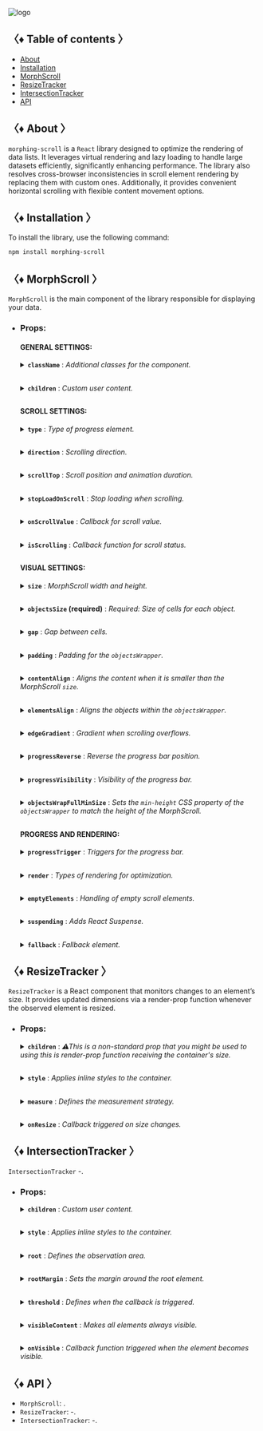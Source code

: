 ![logo](https://drive.google.com/uc?export=view&id=1mpb5TAElX3Xla4sGFISp4bQMu0zuNJaa "logo")

## 〈♦ Table of contents 〉

- [About](#-about-)
- [Installation](#-installation-)
- [MorphScroll](#-morphscroll-)
- [ResizeTracker](#-resizetracker-)
- [IntersectionTracker](#-intersectiontracker-)
- [API](#-api-)

## 〈♦ About 〉

`morphing-scroll` is a `React` library designed to optimize the rendering of data lists. It leverages virtual rendering and lazy loading to handle large datasets efficiently, significantly enhancing performance. The library also resolves cross-browser inconsistencies in scroll element rendering by replacing them with custom ones. Additionally, it provides convenient horizontal scrolling with flexible content movement options.

## 〈♦ Installation 〉

To install the library, use the following command:

```bash
npm install morphing-scroll
```

## 〈♦ MorphScroll 〉

`MorphScroll` is the main component of the library responsible for displaying your data.

- ### Props:

  #### GENERAL SETTINGS:

  <details>
    <summary><strong><code>className</code></strong> : <em>Additional classes for the component.</em></summary><br />
    <ul>
      <strong>Type:</strong> string<br />
      <br />
      <strong>Description:</strong> <em><br />
      This parameter allows you to apply custom CSS classes to the <code>MorphScroll</code> component, enabling further customization and styling to fit your design needs.</em><br />
      <br />
      <strong>Example:</strong>

      ```tsx
      <MorphScroll
        className="your-class"
        // another props
      >
        {children}
      </MorphScroll>
      ```

    </ul>
  </details>

  ##

  <details>
    <summary><strong><code>children</code></strong> : <em>Custom user content.</em></summary><br />
    <ul>
      <strong>Type:</strong> React.ReactNode<br />
      <br />
      <strong>Description:</strong> <em><br />
      This is where you can pass your list elements.<br />
      Make sure to provide unique keys for each list item, as per React's rules. The <code>MorphScroll</code> component ensures that the cells it generates will use the same keys as your list items, allowing it to render the correct cells for the current list.<br />
      Additionally, <code>MorphScroll</code> handles a passed <code>null</code> value the same way as <code>undefined</code>, rendering nothing in both cases.</em><br />
      <br />
      <strong>Example:</strong>

      ```tsx
      <MorphScroll
        // props
      >
        {children}
      </MorphScroll>
      ```

    </ul>
  </details>

  ##

  #### SCROLL SETTINGS:

  <details>
    <summary><strong><code>type</code></strong> : <em>Type of progress element.</em></summary><br />
    <ul>
      <strong>Type:</strong> "scroll" | "slider"<br />
      <br />
      <strong>Default:</strong> "scroll"<br />
      <br />
      <strong>Description:</strong> <em><br />
      This parameter defines how the provided <code>progressElement</code> behaves within <code>progressTrigger</code> and how you interact with it.<br />
      With the default <code>type="scroll"</code>, it functions as a typical scrollbar. However, with <code>type="slider"</code>, it displays distinct elements indicating the number of full scroll steps within the list.<br />
      For More details, refer to <code>progressTrigger/progressElement</code>.</em><br />
      <br />
      <strong>Example:</strong>

      ```tsx
      <MorphScroll
        type="slider"
        // another props
      >
        {children}
      </MorphScroll>
      ```

    </ul>
  </details>

  ##

  <details>
    <summary><strong><code>direction</code></strong> : <em>Scrolling direction.</em></summary><br />
    <ul>
      <strong>Type:</strong> "x" | "y"<br />
      <br />
      <strong>Default:</strong> "y"<br />
      <br />
      <strong>Description:</strong> <em><br />
      This parameter changes the scroll or slider type direction based on the provided value.<br />
      You can set it to horizontal or vertical to customize the component according to your needs.</em><br />
      <br />
      <strong>Example:</strong>

      ```tsx
      <MorphScroll
        direction="x"
        // another props
      >
        {children}
      </MorphScroll>
      ```

    </ul>
  </details>

  ##

  <details>
    <summary><strong><code>scrollTop</code></strong> : <em>Scroll position and animation duration.</em></summary><br />
    <ul>
      <strong>Type:</strong> {<br />
          value: number | "end";<br />
          duration?: number;<br />
          updater?: boolean;<br />
      }<br />
      <br />
      <strong>Default:</strong> { value: 0; duration: 200; updater: false }<br />
      <br />
      <strong>Description:</strong> <em><br />
      This parameter allows you to set custom scroll values.<br />
      <br />
      The <code>value</code> property accepts numerical pixel values.<br />
      The <code>"end"</code> option scrolls to the bottom of the list upon loading, which is useful for scenarios like chat message lists. When new elements are appended to the list, the scroll position will update automatically. However, to prevent unwanted scrolling when adding elements to the beginning of the list, this property will not trigger.<br />
      <br />
      The <code>duration</code> property determines the animation speed for scrolling in ms.</em><br />
      <br />
      The <code>updater</code> property is a helper for the <code>value</code> property. When setting the same scroll value repeatedly (e.g., clicking a button to scroll to the top), React does not register the update. To force an update, toggle updater within setState, e.g.,<br />
      <code>setScroll((prev) => ({ ...prev, value: 0, updater: !prev.updater }))</code></em><br />
      <br />
      <strong>Example:</strong>

      ```tsx
      <MorphScroll
        scrollTop={{ value: 100; duration: 100 }}
        // another props
      >
        {children}
      </MorphScroll>
      ```

    </ul>
  </details>

  ##

  <details>
    <summary><strong><code>stopLoadOnScroll</code></strong> : <em>Stop loading when scrolling.</em></summary><br />
    <ul>
      <strong>Type:</strong> boolean<br />
      <br />
      <strong>Default:</strong> false<br />
      <br />
      <strong>Description:</strong> <em><br />
      This parameter helps optimize list performance during scrolling. When set to <code>true</code>, new items will not load while the list is being scrolled and will only load after scrolling stops. This can be particularly useful for lists with a large number of items.</em><br />
      <br />
      <strong>Example:</strong>

      ```tsx
      <MorphScroll
        stopLoadOnScroll
        // another props
      >
        {children}
      </MorphScroll>
      ```

    </ul>
  </details>

  ##

  <details>
    <summary><strong><code>onScrollValue</code></strong> : <em>Callback for scroll value.</em></summary><br />
    <ul>
      <strong>Type:</strong> (scroll: number) => void<br />
      <br />
      <strong>Description:</strong> <em><br />
      This parameter accepts a callback function that is triggered on every scroll event. The callback receives the current scroll position as a number. The return value of the callback can be used to determine custom behavior based on the scroll value.</em><br />
      <br />
      <strong>Example:</strong>

      ```tsx
      <MorphScroll
        onScrollValue={
          (scroll) => {
            console.log("Scroll position:", scroll);
            return scroll > 100;
          },
        }
        // another props
      >
        {children}
      </MorphScroll>
      ```

    </ul>
  </details>
    
  ##

  <details>
    <summary><strong><code>isScrolling</code></strong> : <em>Callback function for scroll status.</em></summary><br />
    <ul>
      <strong>Type:</strong> (motion: boolean) => void<br />
      <br />
      <strong>Description:</strong> <em><br />
      This parameter accepts a callback function that is triggered whenever the scroll status changes. The callback receives a boolean value, where <code>true</code> indicates that scrolling is in progress, and <code>false</code> indicates that scrolling has stopped. This can be useful for triggering additional actions, such as pausing animations or loading indicators based on the scroll state.</em><br />
      <br />
      <strong>Example:</strong>

      ```tsx
      <MorphScroll
        isScrolling={(motion) => {
          console.log(motion ? "Scrolling..." : "Scroll stopped.");
        }}
        // another props
      >
        {children}
      </MorphScroll>
      ```

    </ul>
  </details>

  ##

  #### VISUAL SETTINGS:

  <details>
    <summary><strong><code>size</code></strong> : <em>MorphScroll width and height.</em></summary><br />
    <ul>
      <strong>Type:</strong> number[]<br />
      <br />
      <strong>Description:</strong> <em><br />
      This parameter sets the width and height of the <code>MorphScroll</code> component as an array of two numbers. These values help define the visual container for the scrollable area.<br />
      *The values are specified following the <code>width/height</code> rule in pixels, regardless of the <code>direction</code>.<br />
      <br />
      If this parameter is not specified, <code>MorphScroll</code> will use the <code>ResizeTracker</code> component to measure the width and height of the area where <code>MorphScroll</code> is added. The dimensions will automatically adjust when the container changes.<br />
      *See the <code>ResizeTracker</code> section for more details.</em><br />
      <br />
      <strong>Example:</strong>

      ```tsx
      <MorphScroll
        size={[100, 400]}
        // another props
      >
        {children}
      </MorphScroll>
      ```

    </ul>
  </details>

  ##

  <details>
    <summary><strong><code>objectsSize</code> (required)</strong> : <em>Required: Size of cells for each object.</em></summary><br />
    <ul>
      <strong>Type:</strong> (number | "none" | "firstChild")[]<br />
      <br />
      <strong>Description:</strong> <em><br />
      This parameter is the only required one. It defines the size of cells for each of your objects. <code>ObjectsSize</code> use an array of values.<br />
      *The values are specified following the <code>width/height</code> rule, regardless of the <code>direction</code>.<br />
      <br />
      If you pass <code>"none"</code>, cells will still be created, but <code>MorphScroll</code> will not calculate their sizes-they will simply wrap your objects. In this case, for example, you won’t be able to use the <code>infiniteScroll</code> feature, as it requires specific cell sizes for absolute positioning.. However, this is not a drawback if you are building something like a chat or a news feed, where the content can have varying heights, and it’s better to load new content as the user approaches the end of the existing list.<br />
      <br />
      If you specify the value <code>"firstChild"</code>, a <code>ResizeTracker</code> wrapper will be created for the first child of your list. This wrapper will calculate the size of the first child, and these dimensions will be applied to all cells in the list.</em><br />
      <br />
      <strong>Example:</strong>

      ```tsx
      <MorphScroll
        objectsSize={[40, 40]}
        // objectsSize={["none", "none"]}
        // objectsSize={["firstChild", "firstChild"]}
        // another props
      >
        {children}
      </MorphScroll>
      ```

    </ul>
  </details>

  ##

  <details>
    <summary><strong><code>gap</code></strong> : <em>Gap between cells.</em></summary><br />
    <ul>
      <strong>Type:</strong> number[] | number<br />
      <br />
      <strong>Description:</strong> <em><br />
      This parameter allows you to set spacing between list items both horizontally and vertically. You can provide a single value, which will apply to both directions, or an array of two numbers to define separate spacing values.<br />
      *The values are specified following the <code>horizontal/vertical</code> rule in pixels, regardless of the <code>direction</code>.</em><br />
      <br />
      <strong>Example:</strong>

      ```tsx
      <MorphScroll
        gap={10}
        // gap={[10, 10]}
        // another props
      >
        {children}
      </MorphScroll>
      ```

    </ul>
  </details>

  ##

  <details>
    <summary><strong><code>padding</code></strong> : <em>Padding for the <code>objectsWrapper</code>.</em></summary><br />
    <ul>
      <strong>Type:</strong> number[] | number<br />
      <br />
      <strong>Description:</strong> <em><br />
      This parameter defines the spacing between the list items and their wrapper, effectively increasing the width or height of the scrollable area. You can provide a single number, which will apply to all sides, or an array of two or four numbers to specify spacing for specific directions.<br />
      <br />
      *This parameter accepts either a single number or an array of numbers.<br />
      If a two-number array is provided, the values follow the <code>horizontal/vertical</code> rule.<br />
      If a four-number array is provided, the values follow the <code>top/right/bottom/left</code> rule.<br />
      All values are in pixels and apply regardless of the <code>direction</code>.<br />
      <br />
      *Important: this is not a CSS property, even though its name might suggest otherwise. It specifically refers to modifying the width and height of the scrollable wrapper, affecting the dimensions of the scrollable area.</em><br />
      <br />
      <strong>Example:</strong>

      ```tsx
      <MorphScroll
        padding={10}
        // padding={[10, 10]}
        // padding={[10, 10, 10, 10]}
        // another props
      >
        {children}
      </MorphScroll>
      ```

    </ul>
  </details>

  ##

  <details>
    <summary><strong><code>contentAlign</code></strong> : <em>Aligns the content when it is smaller than the MorphScroll <code>size</code>.</em></summary><br />
    <ul>
      <strong>Type:</strong> [<br />
          "start" | "center" | "end",<br />
          "start" | "center" | "end"<br />
      ]<br />
      <strong>Description:</strong> <em><br />
      This parameter aligns the `objectsWrapper`, which contains all the provided elements, relative to the scroll or the `size`.<br />
      <br />
      *Important: only takes effect when `objectsWrapper` is smaller than the scroll container.<br />
      <br />
      *The values are specified following the horizontal/vertical rule, regardless of the direction.</em><br />
      <br />
      <strong>Example:</strong>

      ```tsx
      <MorphScroll
        contentAlign={["center", "center"]}
        // another props
      >
        {children}
      </MorphScroll>
      ```

    </ul>
  </details>

  ##

  <details>
    <summary><strong><code>elementsAlign</code></strong> : <em>Aligns the objects within the <code>objectsWrapper</code>.</em></summary><br />
    <ul>
      <strong>Type:</strong> "start" | "center" | "end"<br />
      <br />
      <strong>Description:</strong> <em><br />
      This parameter aligns the provided custom objects within the `objectsWrapper`.</em><br />
      <br />
      <strong>Example:</strong>

      ```tsx
      <MorphScroll
        elementsAlign="center"
        // another props
      >
        {children}
      </MorphScroll>
      ```

    </ul>
  </details>

  ##

  <details>
    <summary><strong><code>edgeGradient</code></strong> : <em>Gradient when scrolling overflows.</em></summary><br />
    <ul>
      <strong>Type:</strong> boolean | { color?: string; size?: number }<br />
      <br />
      <strong>Default:</strong> When using true or color, the default size will be 40<br />
      <br />
      <strong>Description:</strong> <em><br />
      This parameter creates two edge elements responsible for darkening the edges of the scroll when it overflows.<br />
      <br />
      The color property accepts any valid color format. If specified, the library will generate a gradient transitioning from the custom color to transparent. If omitted, the edge elements will have no color, allowing for custom styling via CSS classes.<br />
      <br />
      The size property, measured in pixels, adjusts the dimensions of the edge elements.</em><br />
      <br />
      <strong>Example:</strong>

      ```tsx
      <MorphScroll
        edgeGradient={{ color: "rgba(0, 0, 0, 0.5)" }}
        // edgeGradient={{ color: "rgba(0, 0, 0, 0.5)", size: 20 }}
        // edgeGradient
        // another props
      >
        {children}
      </MorphScroll>
      ```

    </ul>
  </details>

  ##

  <details>
    <summary><strong><code>progressReverse</code></strong> : <em>Reverse the progress bar position.</em></summary><br />
    <ul>
      <strong>Type:</strong> boolean<br />
      <br />
      <strong>Default:</strong> false<br />
      <br />
      <strong>Description:</strong> <em><br />
      This parameter changes the position of the progress bar based on the direction property.<br />
      <br />
      If direction="x", the progress bar will be positioned on the left by default or on the right when progressReverse is active.<br />
      <br />
      If direction="y", the progress bar will be positioned at the top by default or at the bottom when progressReverse is active.</em><br />
      <br />
      <strong>Example:</strong>

      ```tsx
      <MorphScroll
        progressReverse
        // another props
      >
        {children}
      </MorphScroll>
      ```

    </ul>
  </details>

  ##

  <details>
    <summary><strong><code>progressVisibility</code></strong> : <em>Visibility of the progress bar.</em></summary><br />
    <ul>
      <strong>Type:</strong> "visible" | "hover" | "hidden"<br />
      <br />
      <strong>Default:</strong> "visible"<br />
      <br />
      <strong>Description:</strong> <em><br />
      This parameter controls the visibility of the progress bar regardless of the <code>type</code> value.</em><br />
      <br />
      <strong>Example:</strong>

      ```tsx
      <MorphScroll
        progressVisibility="hover"
        // another props
      >
        {children}
      </MorphScroll>
      ```

    </ul>
  </details>

  ##

  <details>
    <summary><strong><code>objectsWrapFullMinSize</code></strong> : <em>Sets the <code>min-height</code> CSS property of the <code>objectsWrapper</code> to match the height of the MorphScroll.</em></summary><br />
    <ul>
      <strong>Type:</strong> boolean<br /><br />
      <strong>Default:</strong> false<br /><br />
      <strong>Description:</strong> <em><br />
      -</em><br />
      <br />
      <strong>Example:</strong>

      ```tsx
      <MorphScroll
        objectsWrapFullMinSize
        // another props
      >
        {children}
      </MorphScroll>
      ```

    </ul>
  </details>

  ##

  #### PROGRESS AND RENDERING:

  <details>
    <summary><strong><code>progressTrigger</code></strong> : <em>Triggers for the progress bar.</em></summary><br />
    <ul>
      <strong>Type:</strong> {<br />
        wheel?: boolean;<br />
        content?: boolean;<br />
        progressElement?: boolean | React.ReactNode;<br />
        arrows?: boolean | { size?: number; element?: React.ReactNode };<br />
      }<br />
      <br />
      <strong>Default:</strong> { wheel: true }<br />
      <br />
      <strong>Description:</strong> <em><br />
      This is one of the most important parameters, allowing you to define how users interact with the progress bar and customize its appearance.<br />
      <br />
      The <code>wheel</code> property determines whether the progress bar responds to mouse wheel scrolling.<br />
      The <code>content</code> property enables interaction by clicking and dragging anywhere within the scrollable content to move it.<br />
      The <code>progressElement</code> property defines whether the progress bar is controlled by a custom element. If your custom scroll element is not ready yet, you can simply pass <code>true</code>, which will display the browser's default scrollbar when <code>type="scroll"</code> is used. Alternatively, if <code>type="slider"</code> is set, a <code>sliderBar</code> element will be created, containing multiple <code>sliderElem</code> elements representing progress. Depending on the position, one of these elements will always have the <code>active</code> class.<br />
      </em><br />
      <br />
      <strong>Example:</strong>

      ```tsx
      <MorphScroll
        progressTrigger={{
          wheel: true,
          progressElement: <div className="your-scroll-thumb" />,
        }}
        // another props
      >
        {children}
      </MorphScroll>
      ```

    </ul>
  </details>

  ##

  <details>
    <summary><strong><code>render</code></strong> : <em>Types of rendering for optimization.</em></summary><br />
    <ul>
      <strong>Type:</strong><br />
        | { type: "default" }<br />
        | { type: "lazy"; rootMargin?: number | number[]; onVisible?: () => void }<br />
        | { type: "virtual"; rootMargin?: number | number[] }<br />
      <br />
      <strong>Default:</strong> { type: "default" }<br />
      <br />
      <strong>Description:</strong> <em><br />
      This parameter defines the rendering type for optimization.<br />
      The <code>type</code> property can be set to <code>default</code>, <code>lazy</code> or <code>virtual</code>.<br />
      <br />
      With <code>default</code>, no optimizations are applied.<br />
      With <code>lazy</code>, containers are created but do not load content until they enter the viewport. The <code>rootMargin</code> property controls the threshold for loading, and the <code>onVisible</code>callback function can be used to trigger actions when a container becomes visible for each scrollable object.<br />
      <br />
      With <code>virtual</code>, a container is created for each scrollable object, and its absolute positioning is calculated based on <code>scrollTop</code> and scroll area dimensions. Rendering is dynamically adjusted according to the scroll position. The <code>rootMargin</code> property can also be used to extend the rendering area.<br />
      <br />
      *The <code>rootMargin</code> property accepts either a single number or an array of numbers.<br />
      If a two-number array is provided, the values follow the <code>horizontal/vertical</code> rule.<br />
      If a four-number array is provided, the values follow the <code>top/right/bottom/left</code> rule.<br />
      All values are in pixels and apply regardless of the <code>direction</code>.<br /></em><br />
      <br />
      <strong>Example:</strong>

      ```tsx
      <MorphScroll
        render={{ type: "virtual" }}
        // render={{
        //   type: "lazy",
        //   rootMargin: [0, 100],
        //   onVisible: () => console.log("visible"))
        // }}
        // another props
      >
        {children}
      </MorphScroll>
      ```

    </ul>
  </details>

  ##

  <details>
    <summary><strong><code>emptyElements</code></strong> : <em>Handling of empty scroll elements.</em></summary><br />
    <ul>
      <strong>Type:</strong><br />
        | {
            mode: "clear";
            clickTrigger?: { selector: string; delay?: number };
          }<br />
        | {
            mode: "fallback";
            element?: React.ReactNode;
            clickTrigger?: { selector: string; delay?: number };
          }<br /><br />
      <strong>Description:</strong> <em><br />
      If certain components might return nothing during rendering, this parameter helps manage them. The check and subsequent replacement with a fallback element or removal occur after the scroll elements are rendered. Due to this, when dynamically displaying elements in different <code>render</code> modes, you may notice slight position shifts during fast scrolling, as empty elements are removed, causing subsequent elements to reposition.<br />
      <br />
      <code>mode: "clear"</code> – automatically removes empty elements, eliminating unnecessary gaps in the scroll list.<br />
      <br />
      <code>clickTrigger</code> – if elements are removed via a click action, this property ensures cleanup is triggered accordingly. It accepts an object with a <code>selector</code> (such as a delete button’s class) and an optional <code>delay</code> (a delay in milliseconds to accommodate animations or complex removals).<br />
      <br />
      <code>mode: "fallback"</code> – replaces empty elements with a specified fallback component. By default, it uses the <code>fallback</code> props value, but you can also pass a separate placeholder element via the <code>element</code> property.<br />
      <br />
      *For clarification, the cleanup will occur on the initial render, when the number of passed elements changes, on scroll, and on click if you use <code>clickTrigger</code>.</em><br />
      <br />
      <strong>Example:</strong>

      ```tsx
      <MorphScroll
        emptyElements={{
          mode: "clear",
          clickTrigger: { selector: ".close-button" },
        }}
        // emptyElements={{
        //   mode: "fallback",
        //   clickTrigger: {
        //     selector: ".close-button",
        //     delay: 100,
        //   },
        // }}
        // another props
      >
        {children}
      </MorphScroll>
      ```

    </ul>
  </details>

  ##

  <details>
    <summary><strong><code>suspending</code></strong> : <em>Adds React Suspense.</em></summary><br />
    <ul>
      <strong>Type:</strong> boolean<br />
      <br />
      <strong>Default:</strong> false<br />
      <br />
      <strong>Description:</strong> <em><br />
      This parameter adds React Suspense to the MorphScroll component for asynchronous rendering.</em><br />
      <br />
      <strong>Example:</strong>

  ```tsx
  <MorphScroll
    suspending
    // another props
  >
    {children}
  </MorphScroll>
  ```

    </ul>
  </details>

  ##

  <details>
    <summary><strong><code>fallback</code></strong> : <em>Fallback element.</em></summary><br />
    <ul>
      <strong>Type:</strong> React.ReactNode<br />
      <br />
      <strong>Description:</strong> <em><br />
      This parameter sets the fallback element for custom element. It will be used for <code>emptyElements</code> in <code>mode: "fallback"</code> or when <code>suspending</code> is enabled.</em><br />
      <br />
      <strong>Example:</strong>

  ```tsx
  <MorphScroll
    fallback={<div>Loading...</div>}
    // another props
  >
    {children}
  </MorphScroll>
  ```

    </ul>
  </details>

## 〈♦ ResizeTracker 〉

`ResizeTracker` is a React component that monitors changes to an element’s size. It provides updated dimensions via a render-prop function whenever the observed element is resized.

- ### Props:

  <details>
    <summary><strong><code>children</code></strong> : <em>⚠This is a non-standard prop that you might be used to using this is render-prop function receiving the container's size.</em></summary><br />
    <ul>
      <strong>Type:</strong> (rect: DOMRectReadOnly) => React.ReactNode<br />
      <br />
      <strong>Description:</strong> <em><br />
      Instead of a standard <code>children</code> prop, this component uses a <strong>render-prop function</strong> to pass size updates to its children. You can use it similarly to a regular <code>children</code> prop inside the component.<br />
      <br />
      The function receives an object of type <code>DOMRectReadOnly</code> with the following properties:
      <ul>
        <li><code>x</code> - The X-coordinate of the top-left corner of the element.</li>
        <li><code>y</code> - The Y-coordinate of the top-left corner of the element.</li>
        <li><code>width</code> - The width of the observed element’s content box.</li>
        <li><code>height</code> - The height of the observed element’s content box.</li>
        <li><code>top</code> - The distance from the top of the element to its parent's top. Equal to <code>y</code>.</li>
        <li><code>left</code> - The distance from the left of the element to its parent's left. Equal to <code>x</code>.</li>
        <li><code>right</code> - The distance from the left of the parent to the right edge of the element (<code>left</code> + <code>width</code>).</li>
        <li><code>bottom</code> - The distance from the top of the parent to the bottom edge of the element (<code>top</code> + <code>height</code>).</li>
      </ul></em><br />
      <br />
      <strong>Example:</strong>

  ```tsx
  <ResizeTracker
  // another props
  >
    {(rect) => (
      <p>
        Width: {rect.width}, Height: {rect.height}
      </p>
    )}
  </ResizeTracker>
  ```

    </ul>

  </details>

  ##

  <details>
    <summary><strong><code>style</code></strong> : <em>Applies inline styles to the container.</em></summary><br />
    <ul>
      <strong>Type:</strong> React.CSSProperties<br />
      <br />
      <strong>Example:</strong>

  ```tsx
  <ResizeTracker style={{ backgroundColor: "blue" }}>
    {(rect) => (
      // content
    )}
  </ResizeTracker>
  ```

    </ul>

  </details>

  ##

  <details>
    <summary><strong><code>measure</code></strong> : <em>Defines the measurement strategy.</em></summary><br />
    <ul>
      <strong>Type:</strong> "inner" | "outer" | "all"<br />
      <br />
      <strong>Default:</strong> "inner"<br />
      <br />
      <strong>Description:</strong><br />
      <em>This prop determines what is being measured by automatically applying inline styles that affect width and height.<br />
      <br />
      - The default value <code>"inner"</code> sets <code>width: "max-content"</code> and <code>height: "max-content"</code>, measuring the size of child elements.<br />
      - The <code>"outer"</code> value measures the parent element by setting <code>minWidth: "100%"</code> and <code>minHeight: "100%"</code>.<br />
      - The <code>"all"</code> value combines the styles of both <code>"inner"</code> and <code>"outer"</code>, allowing measurement of both the parent and child elements.<br />
      <br />
      ⚠<strong>Note:</strong> Be cautious when overriding styles via the <code>style</code> prop, as it may interfere with the styles applied by <code>measure</code>, leading to unexpected behavior.</em><br />
      <br />
      <strong>Example:</strong>

  ```tsx
  <ResizeTracker measure="all">
    {(rect) => (
      // content
    )}
  </ResizeTracker>
  ```

    </ul>

  </details>

  ##

  <details>
    <summary><strong><code>onResize</code></strong> : <em>Callback triggered on size changes.</em></summary><br />
    <ul>
      <strong>Type:</strong> (rect: Partial<DOMRectReadOnly>) => void<br />
      <br />
      <strong>Description:</strong><br />
      <em>A callback function that is triggered whenever the observed element's dimensions change.<br />
      The function receives an object containing the updated size properties.</em><br />
      <br />
      <strong>Example:</strong>

  ```tsx
  <ResizeTracker
    onResize={(rect) => {
      console.log("New size:", rect);
    }}
  >
    {(rect) => (
      // content
    )}
  </ResizeTracker>
  ```

    </ul>

  </details>

## 〈♦ IntersectionTracker 〉

`IntersectionTracker` -.

- ### Props:

  <details>
    <summary><strong><code>children</code></strong> : <em>Custom user content.</em></summary><br />
    <ul>
      <strong>Type:</strong> React.ReactNode<br />
      <br />
      <strong>Example:</strong>

  ```tsx
  <IntersectionTracker>{children}</IntersectionTracker>
  ```

    </ul>

  </details>

  ##

  <details>
    <summary><strong><code>style</code></strong> : <em>Applies inline styles to the container.</em></summary><br />
    <ul>
      <strong>Type:</strong> React.CSSProperties<br />
      <br />
      <strong>Example:</strong>

  ```tsx
  <IntersectionTracker style={{ backgroundColor: "blue" }}>
    {children}
  </IntersectionTracker>
  ```

    </ul>

  </details>

  ##

  <details>
    <summary><strong><code>root</code></strong> : <em>Defines the observation area.</em></summary><br />
    <ul>
      <strong>Type:</strong> Element | null<br />
      <br />
      <strong>Default:</strong> null (viewport)<br />
      <br />
      <strong>Description:</strong> <em><br />
      Specifies the element that serves as the bounding box for the intersection observation. 
      If provided, it must be an ancestor of the observed element.<br />
      <br />
      If set to <code>null</code> (default), the viewport is used as the observation area.</em><br />
      <br />
      <strong>Example:</strong>

  ```tsx
  <IntersectionTracker root={document.getElementById("root")}>
    {children}
  </IntersectionTracker>
  ```

    </ul>

  </details>

  ##

  <details>
    <summary><strong><code>rootMargin</code></strong> : <em>Sets the margin around the root element.</em></summary><br />
    <ul>
      <strong>Type:</strong> number | number[]<br />
      <br />
      <strong>Description:</strong> <em><br />
      Defines an offset around the root element, expanding or shrinking the observed area.<br />
      <br />
      Accepts a single number or an array for fine-tuned control:<br />
      <ul>
        <li>A <strong>single number</strong> sets the same margin on all sides.</li>
        <li>A <strong>two-value array</strong> <code>[topBottom, leftRight]</code> applies margins vertically and horizontally.</li>
        <li>A <strong>four-value array</strong> <code>[top, right, bottom, left]</code> allows full control over each side.</li>
      </ul>
      <br />
      Margins are converted to <code>px</code> values internally.</em><br />
      <br />
      <strong>Example:</strong>

  ```tsx
  <IntersectionTracker
    rootMargin={10}
    // rootMargin={[10, 20]}
    // rootMargin={[10, 20, 10, 20]}
  >
    {children}
  </IntersectionTracker>
  ```

    </ul>

  </details>

  ##

  <details>
    <summary><strong><code>threshold</code></strong> : <em>Defines when the callback is triggered.</em></summary><br />
    <ul>
      <strong>Type:</strong> number | number[]<br />
      <br />
      <strong>Description:</strong> <em><br />
      .Specifies at what percentage of the observed element’s visibility the callback should be executed.<br />
      <br />
      <ul>
        <li>A <strong>single number</strong> (e.g., <code>0.5</code>) triggers when that fraction of the element is visible.</li>
        <li>A <strong>array of numbers</strong> (e.g., <code>[0, 0.5, 1]</code>) triggers the callback multiple times at different visibility levels.</li>
      </ul>
      <br />
      A value of <code>0</code> means the callback fires when any part of the element appears, while <code>1</code> means the element must be fully visible.</em><br />
      <br />
      <strong>Example:</strong>

  ```tsx
  <IntersectionTracker
    threshold={0.5}
    // threshold={[0, 0.5, 1]}
  >
    {children}
  </IntersectionTracker>
  ```

    </ul>

  </details>

  ##

  <details>
    <summary><strong><code>visibleContent</code></strong> : <em>Makes all elements always visible.</em></summary><br />
    <ul>
      <strong>Type:</strong> boolean<br />
      <br />
      <strong>Default:</strong> false<br />
      <br />
      <strong>Description:</strong> <em><br />
      If set to `true`, the tracked elements will always be visible, regardless of their actual intersection status.
      <br />
      This can be useful for testing purposes or when using the <code>onVisible</code> callback, ensuring it continues to trigger whenever the element enters the viewport.</em><br />
      <br />
      <strong>Example:</strong>

  ```tsx
  <IntersectionTracker visibleContent>{children}</IntersectionTracker>
  ```

    </ul>

  </details>

  ##

  <details>
    <summary><strong><code>onVisible</code></strong> : <em>Callback function triggered when the element becomes visible.</em></summary><br />
    <ul>
      <strong>Type:</strong> () => void<br />
      <br />
      <strong>Description:</strong> <em><br />
      A callback function that is invoked when the observed element enters the viewport or the defined observation area.<br />
      <br />
      This can be useful for lazy loading, analytics tracking, animations, or any other action that needs to be triggered when an element becomes visible.</em><br />
      <br />
      <strong>Example:</strong>

  ```tsx
  <IntersectionTracker onVisible={() => console.log("Element is visible")}>
    {children}
  </IntersectionTracker>
  ```

    </ul>

  </details>

## 〈♦ API 〉

- `MorphScroll`: .
- `ResizeTracker`: -.
- `IntersectionTracker`: -.

